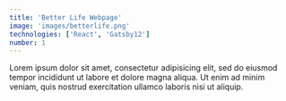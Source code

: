 ```yaml
---
title: 'Better Life Webpage'
image: 'images/betterlife.png'
technologies: ['React', 'Gatsby12']
number: 1
---
```

Lorem ipsum dolor sit amet, consectetur adipisicing elit, sed do eiusmod tempor incididunt ut labore et dolore magna aliqua. Ut enim ad minim veniam, quis nostrud exercitation ullamco laboris nisi ut aliquip.